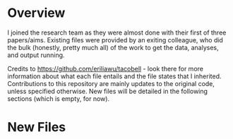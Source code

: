 # Overview
I joined the research team as they were almost done with their first of three papers/aims. Existing files were provided by an exiting colleague, who did the bulk (honestly, pretty much all) of the work to get the data, analyses, and output running. 

Credits to https://github.com/eriliawu/tacobell - look there for more information about what each file entails and the file states that I inherited. Contributions to this repository are mainly updates to the original code, unless specified otherwise. New files will be detailed in the following sections (which is empty, for now).

# New Files
